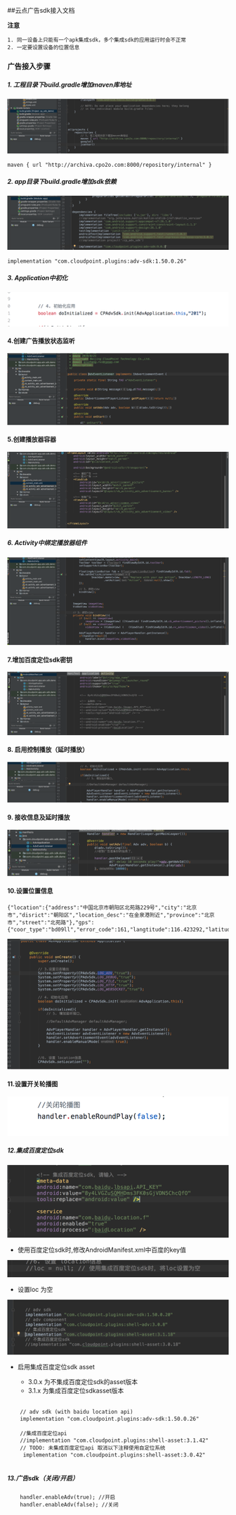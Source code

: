 ##云点广告sdk接入文档


**注意**
```
1. 同一设备上只能有一个apk集成sdk，多个集成sdk的应用运行时会不正常
2. 一定要设置设备的位置信息
```


### 广告接入步骤


##### 1. 工程目录下build.gradle增加maven库地址

![](./maven_url.png)

```
maven { url "http://archiva.cpo2o.com:8000/repository/internal" }
```

##### 2. app目录下build.gradle增加sdk依赖

![](./sdk_aar.png)

```
implementation "com.cloudpoint.plugins:adv-sdk:1.50.0.26"
```
##### 3. Application中初化

![](./application.png)

#### 4.创建广告播放状态监听

![](./adv_lis.png)


#### 5.创建播放器容器

![](./adv_con.png)

##### 6. Activity中绑定播放器组件

![](./adv_player.png)


#### 7.增加百度定位sdk密钥


![](./baidu_sdk.png)


#### 8. 启用控制播放（延时播放）

![](./delay.png)

#### 9. 接收信息及延时播放

![](./play.png)


#### 10.设置位置信息

```
{"location":{"address":"中国北京市朝阳区北苑路229号","city":"北京市","disrict":"朝阳区","location_desc":"在金泉港附近","province":"北京市","street":"北苑路"},"gps":{"coor_type":"bd09ll","error_code":161,"langtitude":116.423292,"latitude":40.010727,"radius":50.499428}}
```

![](./set_loc.png)

#### 11.设置开关轮播图

![](./adv_roud.png)



##### 12.集成百度定位sdk


![](./baidu_manifest.png)
- 使用百度定位sdk时,修改AndroidManifest.xml中百度的key值

![](./baidu_location.png)

- 设置loc 为空


![](./baidu_location_gr.png)

- 启用集成百度定位sdk asset

	- 3.0.x 为不集成百度定位sdk的asset版本
	- 3.1.x 为集成百度定位sdkasset版本

```

    // adv sdk (with baidu location api)
    implementation "com.cloudpoint.plugins:adv-sdk:1.50.0.26"

    //集成百度定位api
    //implementation "com.cloudpoint.plugins:shell-asset:3.1.42"
    // TODO: 未集成百度定位api 取消以下注释使用自定位系统
     implementation "com.cloudpoint.plugins:shell-asset:3.0.42"


```


##### 13.广告sdk（关闭/开启）

```
	handler.enableAdv(true); //开启
	handler.enableAdv(false); //关闭
	
```

